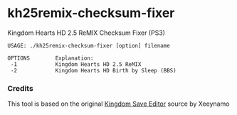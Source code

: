 # kh25remix-checksum-fixer

Kingdom Hearts HD 2.5 ReMIX Checksum Fixer (PS3)

```
USAGE: ./kh25remix-checksum-fixer [option] filename

OPTIONS        Explanation:
 -1            Kingdom Hearts HD 2.5 ReMIX
 -2            Kingdom Hearts HD Birth by Sleep (BBS)
```

### Credits

This tool is based on the original [Kingdom Save Editor](https://github.com/Xeeynamo/KH3SaveEditor) source by Xeeynamo
